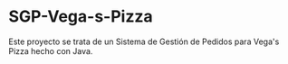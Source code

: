 # SGP-Vega-s-Pizza
Este proyecto se trata de un Sistema de Gestión de Pedidos para Vega's Pizza hecho con Java.
